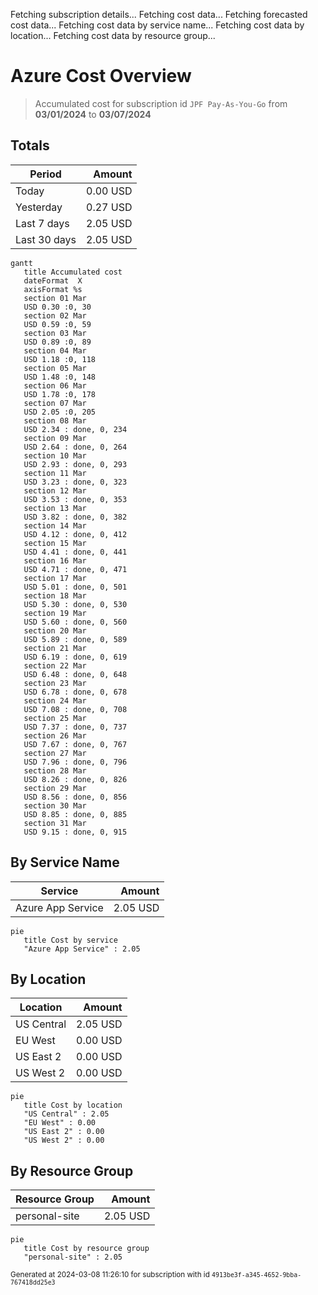 Fetching subscription details...
Fetching cost data...
Fetching forecasted cost data...
Fetching cost data by service name...
Fetching cost data by location...
Fetching cost data by resource group...
# Azure Cost Overview

> Accumulated cost for subscription id `JPF Pay-As-You-Go` from **03/01/2024** to **03/07/2024**

## Totals

|Period|Amount|
|---|---:|
|Today|0.00 USD|
|Yesterday|0.27 USD|
|Last 7 days|2.05 USD|
|Last 30 days|2.05 USD|

```mermaid
gantt
   title Accumulated cost
   dateFormat  X
   axisFormat %s
   section 01 Mar
   USD 0.30 :0, 30
   section 02 Mar
   USD 0.59 :0, 59
   section 03 Mar
   USD 0.89 :0, 89
   section 04 Mar
   USD 1.18 :0, 118
   section 05 Mar
   USD 1.48 :0, 148
   section 06 Mar
   USD 1.78 :0, 178
   section 07 Mar
   USD 2.05 :0, 205
   section 08 Mar
   USD 2.34 : done, 0, 234
   section 09 Mar
   USD 2.64 : done, 0, 264
   section 10 Mar
   USD 2.93 : done, 0, 293
   section 11 Mar
   USD 3.23 : done, 0, 323
   section 12 Mar
   USD 3.53 : done, 0, 353
   section 13 Mar
   USD 3.82 : done, 0, 382
   section 14 Mar
   USD 4.12 : done, 0, 412
   section 15 Mar
   USD 4.41 : done, 0, 441
   section 16 Mar
   USD 4.71 : done, 0, 471
   section 17 Mar
   USD 5.01 : done, 0, 501
   section 18 Mar
   USD 5.30 : done, 0, 530
   section 19 Mar
   USD 5.60 : done, 0, 560
   section 20 Mar
   USD 5.89 : done, 0, 589
   section 21 Mar
   USD 6.19 : done, 0, 619
   section 22 Mar
   USD 6.48 : done, 0, 648
   section 23 Mar
   USD 6.78 : done, 0, 678
   section 24 Mar
   USD 7.08 : done, 0, 708
   section 25 Mar
   USD 7.37 : done, 0, 737
   section 26 Mar
   USD 7.67 : done, 0, 767
   section 27 Mar
   USD 7.96 : done, 0, 796
   section 28 Mar
   USD 8.26 : done, 0, 826
   section 29 Mar
   USD 8.56 : done, 0, 856
   section 30 Mar
   USD 8.85 : done, 0, 885
   section 31 Mar
   USD 9.15 : done, 0, 915
```

## By Service Name

|Service|Amount|
|---|---:|
|Azure App Service|2.05 USD|

```mermaid
pie
   title Cost by service
   "Azure App Service" : 2.05
```

## By Location

|Location|Amount|
|---|---:|
|US Central|2.05 USD|
|EU West|0.00 USD|
|US East 2|0.00 USD|
|US West 2|0.00 USD|

```mermaid
pie
   title Cost by location
   "US Central" : 2.05
   "EU West" : 0.00
   "US East 2" : 0.00
   "US West 2" : 0.00
```

## By Resource Group

|Resource Group|Amount|
|---|---:|
|personal-site|2.05 USD|

```mermaid
pie
   title Cost by resource group
   "personal-site" : 2.05
```

<sup>Generated at 2024-03-08 11:26:10 for subscription with id `4913be3f-a345-4652-9bba-767418dd25e3`</sup>
